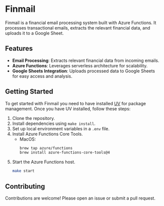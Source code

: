 # Finmail

Finmail is a financial email processing system built with Azure Functions. It processes transactional emails, extracts the relevant financial data, and uploads it to a Google Sheet.

## Features

- **Email Processing**: Extracts relevant financial data from incoming emails.
- **Azure Functions**: Leverages serverless architecture for scalability.
- **Google Sheets Integration**: Uploads processed data to Google Sheets for easy access and analysis.

## Getting Started
To get started with Finmail you need to have installed [UV](https://docs.astral.sh/uv/) for package management. Once you have UV installed, follow these steps:

1. Clone the repository.
2. Install dependencies using `make install`.
3. Set up local environment variables in a `.env` file.
4. Install Azure Functions Core Tools.
    * MacOS:
        ```bash
        brew tap azure/functions
        brew install azure-functions-core-tools@4
        ```
5. Start the Azure Functions host.
    ```bash
    make start
    ```

## Contributing

Contributions are welcome! Please open an issue or submit a pull request.
